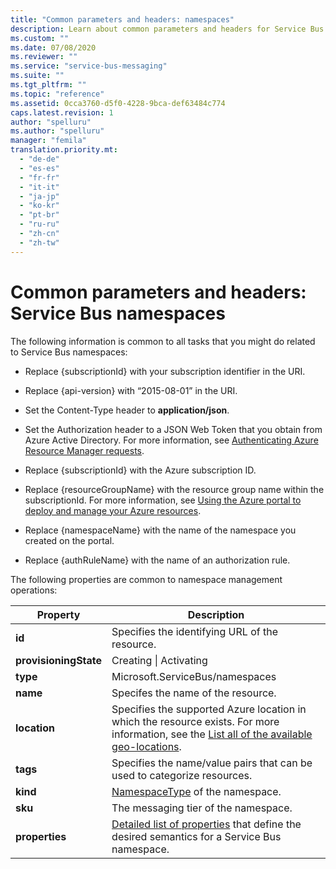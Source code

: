 ```yaml
---
title: "Common parameters and headers: namespaces"
description: Learn about common parameters and headers for Service Bus namespaces, as well as tasks you might complete related to Service Bus namespaces.
ms.custom: ""
ms.date: 07/08/2020
ms.reviewer: ""
ms.service: "service-bus-messaging"
ms.suite: ""
ms.tgt_pltfrm: ""
ms.topic: "reference"
ms.assetid: 0cca3760-d5f0-4228-9bca-def63484c774
caps.latest.revision: 1
author: "spelluru"
ms.author: "spelluru"
manager: "femila"
translation.priority.mt: 
  - "de-de"
  - "es-es"
  - "fr-fr"
  - "it-it"
  - "ja-jp"
  - "ko-kr"
  - "pt-br"
  - "ru-ru"
  - "zh-cn"
  - "zh-tw"
---
```


# Common parameters and headers: Service Bus namespaces
  
The following information is common to all tasks that you might do related to Service Bus namespaces:  
  
-   Replace {subscriptionId} with your subscription identifier in the URI.  
  
-   Replace {api-version} with “2015-08-01” in the URI.  
  
-   Set the Content-Type header to **application/json**.  
  
-   Set the Authorization header to a JSON Web Token that you obtain from Azure Active Directory. For more information, see [Authenticating Azure Resource Manager requests](https://msdn.microsoft.com/library/dn790557.aspx).  
  
-   Replace {subscriptionId} with the Azure subscription ID.  
  
-   Replace {resourceGroupName} with the resource group name within the subscriptionId. For more information, see [Using the Azure portal to deploy and manage your Azure resources](https://azure.microsoft.com/documentation/articles/resource-group-portal/).  
  
-   Replace {namespaceName} with the name of the namespace you created on the portal.  
  
-   Replace {authRuleName} with the name of an authorization rule.  
  
 The following properties are common to namespace management operations:  
  
|Property|Description|  
|--------------|-----------------|  
|**id**|Specifies the identifying URL of the resource.|  
|**provisioningState**|Creating &#124; Activating|  
|**type**|Microsoft.ServiceBus/namespaces|  
|**name**|Specifes the name of the resource.|  
|**location**|Specifies the supported Azure location in which the resource exists. For more information, see the [List all of the available geo-locations](https://azure.microsoft.com/regions/).|  
|**tags**|Specifies the name/value pairs that can be used to categorize resources.|  
|**kind**|[NamespaceType](https://msdn.microsoft.com/library/azure/microsoft.servicebus.management.namespacetype.aspx) of the namespace.|  
|**sku**|The messaging tier of the namespace.|  
|**properties**|[Detailed list of properties](https://msdn.microsoft.com/library/azure/microsoft.servicebus.management.namespacedescription_properties.aspx) that define the desired semantics for a Service Bus namespace.|  
